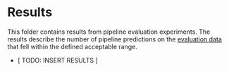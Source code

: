 # Results

This folder contains results from pipeline evaluation experiments. The results describe the number of pipeline predictions on the [evaluation data](../data) that fell within the defined acceptable range.

* [ TODO: INSERT RESULTS ]
